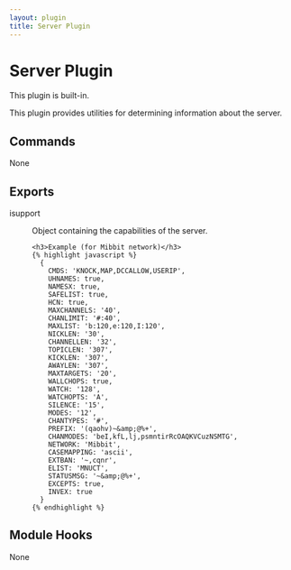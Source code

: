 ```yaml
---
layout: plugin
title: Server Plugin
---
```

# Server Plugin

This plugin is built-in.

This plugin provides utilities for determining information about the server.

## Commands

None

## Exports

<dl>
  <dt>isupport</dt>
  <dd>
    <p>Object containing the capabilities of the server.</p>

    <h3>Example (for Mibbit network)</h3>
    {% highlight javascript %}
      {
        CMDS: 'KNOCK,MAP,DCCALLOW,USERIP',
        UHNAMES: true,
        NAMESX: true,
        SAFELIST: true,
        HCN: true,
        MAXCHANNELS: '40',
        CHANLIMIT: '#:40',
        MAXLIST: 'b:120,e:120,I:120',
        NICKLEN: '30',
        CHANNELLEN: '32',
        TOPICLEN: '307',
        KICKLEN: '307',
        AWAYLEN: '307',
        MAXTARGETS: '20',
        WALLCHOPS: true,
        WATCH: '128',
        WATCHOPTS: 'A',
        SILENCE: '15',
        MODES: '12',
        CHANTYPES: '#',
        PREFIX: '(qaohv)~&amp;@%+',
        CHANMODES: 'beI,kfL,lj,psmntirRcOAQKVCuzNSMTG',
        NETWORK: 'Mibbit',
        CASEMAPPING: 'ascii',
        EXTBAN: '~,cqnr',
        ELIST: 'MNUCT',
        STATUSMSG: '~&amp;@%+',
        EXCEPTS: true,
        INVEX: true
      }
    {% endhighlight %}
  </dd>
</dl>

## Module Hooks

None